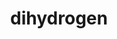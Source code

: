 ---
title: "dihydrogen"
layout: cache
categories: [package, develop-2023-11-05]
meta: {"versions": ["0.2.1"], "compilers": ["gcc@=11.4.0", "gcc@=7.5.0", "gcc@=9.4.0", "oneapi@=2023.2.0"], "oss": ["ubuntu18.04", "ubuntu20.04"], "platforms": ["linux"], "targets": ["neoverse_v1", "ppc64le", "x86_64_v3"], "stacks": ["e4s", "e4s-neoverse_v1", "e4s-oneapi", "e4s-power", "radiuss", "root"], "num_specs": 5, "num_specs_by_stack": {"radiuss": 1, "root": 5, "e4s-neoverse_v1": 1, "e4s-power": 1, "e4s": 1, "e4s-oneapi": 1}}
spec_details: [{"hash": "sjolsuppkv7zy4zdyvwgq6big2fzhkxl", "compiler": "gcc@=7.5.0", "versions": ["0.2.1"], "os": "ubuntu18.04", "platform": "linux", "target": "x86_64_v3", "variants": ["~al", "blas=openblas", "build_system=cmake", "build_type=Release", "~cuda", "~developer", "~distconv", "generator=ninja", "~half", "~int64_blas", "~ipo", "~nvshmem", "+openmp", "+openmp_blas", "~rocm", "+shared"], "stacks": ["radiuss", "root"], "size": "-", "tarball": "https://binaries.spack.io/releases/develop-2023-11-05/build_cache/linux-ubuntu18.04-x86_64_v3/gcc-7.5.0/dihydrogen-0.2.1/linux-ubuntu18.04-x86_64_v3-gcc-7.5.0-dihydrogen-0.2.1-sjolsuppkv7zy4zdyvwgq6big2fzhkxl.spack"}, {"hash": "ijwdlhkukosu3mr66ndl6y2lmrr2zwo2", "compiler": "gcc@=11.4.0", "versions": ["0.2.1"], "os": "ubuntu20.04", "platform": "linux", "target": "neoverse_v1", "variants": ["~al", "blas=openblas", "build_system=cmake", "build_type=Release", "~cuda", "~developer", "~distconv", "generator=ninja", "~half", "~int64_blas", "~ipo", "~nvshmem", "+openmp", "+openmp_blas", "~rocm", "+shared"], "stacks": ["root", "e4s-neoverse_v1"], "size": "-", "tarball": "https://binaries.spack.io/releases/develop-2023-11-05/build_cache/linux-ubuntu20.04-neoverse_v1/gcc-11.4.0/dihydrogen-0.2.1/linux-ubuntu20.04-neoverse_v1-gcc-11.4.0-dihydrogen-0.2.1-ijwdlhkukosu3mr66ndl6y2lmrr2zwo2.spack"}, {"hash": "5gx6s242hjnh3m2pc2z3rgsbbkzpkiig", "compiler": "gcc@=9.4.0", "versions": ["0.2.1"], "os": "ubuntu20.04", "platform": "linux", "target": "ppc64le", "variants": ["~al", "blas=openblas", "build_system=cmake", "build_type=Release", "~cuda", "~developer", "~distconv", "generator=ninja", "~half", "~int64_blas", "~ipo", "~nvshmem", "+openmp", "+openmp_blas", "~rocm", "+shared"], "stacks": ["root", "e4s-power"], "size": "-", "tarball": "https://binaries.spack.io/releases/develop-2023-11-05/build_cache/linux-ubuntu20.04-ppc64le/gcc-9.4.0/dihydrogen-0.2.1/linux-ubuntu20.04-ppc64le-gcc-9.4.0-dihydrogen-0.2.1-5gx6s242hjnh3m2pc2z3rgsbbkzpkiig.spack"}, {"hash": "6xd57kr35bw4qehfbg735k7vd3izdgow", "compiler": "gcc@=11.4.0", "versions": ["0.2.1"], "os": "ubuntu20.04", "platform": "linux", "target": "x86_64_v3", "variants": ["~al", "blas=openblas", "build_system=cmake", "build_type=Release", "~cuda", "~developer", "~distconv", "generator=ninja", "~half", "~int64_blas", "~ipo", "~nvshmem", "+openmp", "+openmp_blas", "~rocm", "+shared"], "stacks": ["e4s", "root"], "size": "-", "tarball": "https://binaries.spack.io/releases/develop-2023-11-05/build_cache/linux-ubuntu20.04-x86_64_v3/gcc-11.4.0/dihydrogen-0.2.1/linux-ubuntu20.04-x86_64_v3-gcc-11.4.0-dihydrogen-0.2.1-6xd57kr35bw4qehfbg735k7vd3izdgow.spack"}, {"hash": "i7ht26ocnsv6mmqkevut26nikznndw3a", "compiler": "oneapi@=2023.2.0", "versions": ["0.2.1"], "os": "ubuntu20.04", "platform": "linux", "target": "x86_64_v3", "variants": ["~al", "blas=openblas", "build_system=cmake", "build_type=Release", "~cuda", "~developer", "~distconv", "generator=ninja", "~half", "~int64_blas", "~ipo", "~nvshmem", "+openmp", "+openmp_blas", "~rocm", "+shared"], "stacks": ["root", "e4s-oneapi"], "size": "-", "tarball": "https://binaries.spack.io/releases/develop-2023-11-05/build_cache/linux-ubuntu20.04-x86_64_v3/oneapi-2023.2.0/dihydrogen-0.2.1/linux-ubuntu20.04-x86_64_v3-oneapi-2023.2.0-dihydrogen-0.2.1-i7ht26ocnsv6mmqkevut26nikznndw3a.spack"}]
---